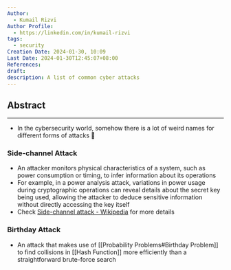 ```yaml
---
Author:
  - Kumail Rizvi
Author Profile:
  - https://linkedin.com/in/kumail-rizvi
tags:
  - security
Creation Date: 2024-01-30, 10:09
Last Date: 2024-01-30T12:45:07+08:00
References: 
draft: 
description: A list of common cyber attacks
---
```

## Abstract
---
- In the cybersecurity world, somehow there is a lot of weird names for different forms of attacks 🤔

### Side-channel Attack
- An attacker monitors physical characteristics of a system, such as power consumption or timing, to infer information about its operations
- For example, in a power analysis attack, variations in power usage during cryptographic operations can reveal details about the secret key being used, allowing the attacker to deduce sensitive information without directly accessing the key itself
- Check [Side-channel attack - Wikipedia](https://en.wikipedia.org/wiki/Side-channel_attack) for more details

### Birthday Attack
- An attack that makes use of [[Probability Problems#Birthday Problem]] to find collisions in [[Hash Function]] more efficiently than a straightforward brute-force search